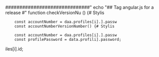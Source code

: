 
##############################"
echo "## Tag angular.js for a release #"
function checkVersionNu
() {# Stylis

        const accountNumber = daa.profiles[i].].passw
        const accountNumberVersionNumber() {# Stylis

        const accountNumber = daa.profiles[i].].passw
        const profilePassword = data.profili].password;
iles[i].id;

